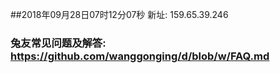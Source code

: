 ##2018年09月28日07时12分07秒 新址: 159.65.39.246
### 兔友常见问题及解答: https://github.com/wanggonging/d/blob/w/FAQ.md
